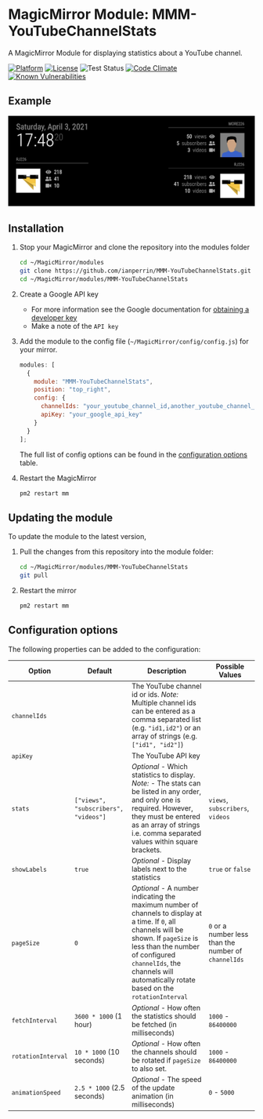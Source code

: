 # MagicMirror Module: MMM-YouTubeChannelStats

A MagicMirror Module for displaying statistics about a YouTube channel.

[![Platform](https://img.shields.io/badge/platform-MagicMirror-informational)](https://MagicMirror.builders)
[![License](https://img.shields.io/badge/license-MIT-informational)](https://raw.githubusercontent.com/ianperrin/MMM-YouTubeChannelStats/master/LICENSE)
![Test Status](https://github.com/ianperrin/MMM-YouTubeChannelStats/actions/workflows/node.js.yml/badge.svg)
[![Code Climate](https://codeclimate.com/github/ianperrin/MMM-YouTubeChannelStats/badges/gpa.svg)](https://codeclimate.com/github/ianperrin/MMM-YouTubeChannelStats)
[![Known Vulnerabilities](https://snyk.io/test/github/ianperrin/MMM-YouTubeChannelStats/badge.svg)](https://snyk.io/test/github/ianperrin/MMM-YouTubeChannelStats)

## Example

![Example screenshot](.github/example.png)

## Installation

1. Stop your MagicMirror and clone the repository into the modules folder

   ```bash
   cd ~/MagicMirror/modules
   git clone https://github.com/ianperrin/MMM-YouTubeChannelStats.git
   cd ~/MagicMirror/modules/MMM-YouTubeChannelStats
   ```

2. Create a Google API key

   - For more information see the Google documentation for [obtaining a developer key](https://developers.google.com/youtube/v3/getting-started)
   - Make a note of the `API key`

3. Add the module to the config file (`~/MagicMirror/config/config.js`) for your mirror.

   ```javascript
   modules: [
     {
       module: "MMM-YouTubeChannelStats",
       position: "top_right",
       config: {
         channelIds: "your_youtube_channel_id,another_youtube_channel_id",
         apiKey: "your_google_api_key"
       }
     }
   ];
   ```

   The full list of config options can be found in the [configuration options](#configuration-options) table.

4. Restart the MagicMirror

   ```bash
   pm2 restart mm
   ```

## Updating the module

To update the module to the latest version,

1. Pull the changes from this repository into the module folder:

   ```bash
   cd ~/MagicMirror/modules/MMM-YouTubeChannelStats
   git pull
   ```

2. Restart the mirror

   ```bash
   pm2 restart mm
   ```

## Configuration options

The following properties can be added to the configuration:

| **Option**         | **Default**                          | **Description**                                                                                                                                                                                                                                                    | **Possible Values**                                  |
| ------------------ | ------------------------------------ | ------------------------------------------------------------------------------------------------------------------------------------------------------------------------------------------------------------------------------------------------------------------ | ---------------------------------------------------- |
| `channelIds`       |                                      | The YouTube channel id or ids. _Note:_ Multiple channel ids can be entered as a comma separated list (e.g. `"id1,id2"`) or an array of strings (e.g. `["id1", "id2"]`)                                                                                             |                                                      |
| `apiKey`           |                                      | The YouTube API key                                                                                                                                                                                                                                                |                                                      |
| `stats`            | `["views", "subscribers", "videos"]` | _Optional_ - Which statistics to display. _Note:_ - The stats can be listed in any order, and only one is required. However, they must be entered as an array of strings i.e. comma separated values within square brackets.                                       | `views`, `subscribers`, `videos`                     |
| `showLabels`       | `true`                               | _Optional_ - Display labels next to the statistics                                                                                                                                                                                                                 | `true` or `false`                                    |
| `pageSize`         | `0`                                  | _Optional_ - A number indicating the maximum number of channels to display at a time. If `0`, all channels will be shown. If `pageSize` is less than the number of configured `channelIds`, the channels will automatically rotate based on the `rotationInterval` | `0` or a number less than the number of `channelIds` |
| `fetchInterval`    | `3600 * 1000` (1 hour)               | _Optional_ - How often the statistics should be fetched (in milliseconds)                                                                                                                                                                                          | `1000` - `86400000`                                  |
| `rotationInterval` | `10 * 1000` (10 seconds)             | _Optional_ - How often the channels should be rotated if `pageSize` to also set.                                                                                                                                                                                   | `1000` - `86400000`                                  |
| `animationSpeed`   | `2.5 * 1000` (2.5 seconds)           | _Optional_ - The speed of the update animation (in milliseconds)                                                                                                                                                                                                   | `0` - `5000`                                         |

